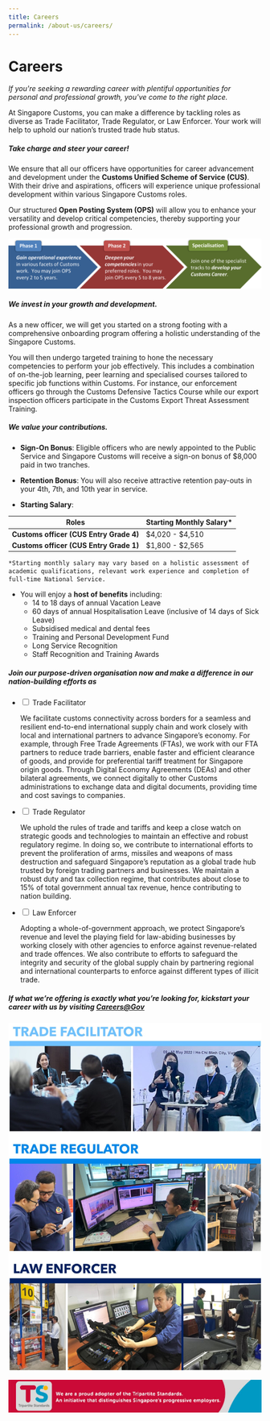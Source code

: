 ```yaml
---
title: Careers
permalink: /about-us/careers/
---
```

# Careers
*If you're seeking a rewarding career with plentiful opportunities for personal and professional growth, you've come to the right place.*

At Singapore Customs, you can make a difference by tackling roles as diverse as Trade Facilitator, Trade Regulator, or Law Enforcer. Your work will help to uphold our nation’s trusted trade hub status.

##### **Take charge and steer your career!**
We ensure that all our officers have opportunities for career advancement and development under the **Customs Unified Scheme of Service (CUS)**. With their drive and aspirations, officers will experience unique professional development within various Singapore Customs roles.

Our structured **Open Posting System (OPS)** will allow you to enhance your versatility and develop critical competencies, thereby supporting your professional growth and progression.

![OPS](/images/ops%20v2.png)

##### **We invest in your growth and development.**
As a new officer, we will get you started on a strong footing with a comprehensive onboarding program offering a holistic understanding of the Singapore Customs. 

You will then undergo targeted training to hone the necessary competencies to perform your job effectively. This includes a combination of on-the-job learning, peer learning and specialised courses tailored to specific job functions within Customs. For instance, our enforcement officers go through the Customs Defensive Tactics Course while our export inspection officers participate in the Customs Export Threat Assessment Training.

##### **We value your contributions.**

* **Sign-On Bonus**: Eligible officers who are newly appointed to the Public Service and Singapore Customs will receive a sign-on bonus of $8,000 paid in two tranches.

* **Retention Bonus**: You will also receive attractive retention pay-outs in your 4th, 7th, and 10th year in service.

* **Starting Salary**:

|Roles | Starting Monthly Salary*| 
| -------- | -------- | 
| **Customs officer (CUS Entry Grade 4)**| $4,020 - $4,510|
|**Customs officer (CUS Entry Grade 1)**| $1,800 - $2,565|

	*Starting monthly salary may vary based on a holistic assessment of academic qualifications, relevant work experience and completion of full-time National Service.

* You will enjoy a **host of benefits** including:
	* 14 to 18 days of annual Vacation Leave
	* 60 days of annual Hospitalisation Leave (inclusive of 14 days of Sick Leave)
	* Subsidised medical and dental fees
	* Training and Personal Development Fund 
	* Long Service Recognition
	* Staff Recognition and Training Awards

##### **Join our purpose-driven organisation now and make a difference in our nation-building efforts as**

<ul class="jekyllcodex_accordion">
  <li>
    <input id="accordion1" type="checkbox">
    <label for="accordion1">Trade Facilitator</label>
    <div>
      <p>We facilitate customs connectivity across borders for a seamless and resilient end-to-end international supply chain and work closely with local and international partners to advance Singapore’s economy. For example, through Free Trade Agreements (FTAs), we work with our FTA partners to reduce trade barriers, enable faster and efficient clearance of goods, and provide for preferential tariff treatment for Singapore origin goods. Through Digital Economy Agreements (DEAs) and other bilateral agreements, we connect digitally to other Customs administrations to exchange data and digital documents, providing time and cost savings to companies.</p>
    </div>
                </li> 
  <li>
    <input id="accordion2" type="checkbox">
    <label for="accordion2">Trade Regulator</label>
    <div>
      <p>We uphold the rules of trade and tariffs and keep a close watch on strategic goods and technologies to maintain an effective and robust regulatory regime. In doing so, we contribute to international efforts to prevent the proliferation of arms, missiles and weapons of mass destruction and safeguard Singapore’s reputation as a global trade hub trusted by foreign trading partners and businesses. We maintain a robust duty and tax collection regime, that contributes about close to 15% of total government annual tax revenue, hence contributing to nation building.</p>
    </div>
                </li> 
  <li>
    <input id="accordion3" type="checkbox">
    <label for="accordion3">Law Enforcer</label>
    <div>
      <p>Adopting a whole-of-government approach, we protect Singapore’s revenue and level the playing field for law-abiding businesses by working closely with other agencies to enforce against revenue-related and trade offences. We also contribute to efforts to safeguard the integrity and security of the global supply chain by partnering regional and international counterparts to enforce against different types of illicit trade.</p>
    </div>
                </li> 
</ul>
	
##### **If what we’re offering is exactly what you’re looking for, kickstart your career with us by visiting [Careers@Gov](https://www.careers.hrp.gov.sg/sap/bc/ui5_ui5/sap/ZGERCFA004/index.html)**
![Customs Roles](/images/careers/2022-10%20customs%20roles.jpg)

![Email Signature](/images/careers/ts%20email%20signature%20final.jpg)
